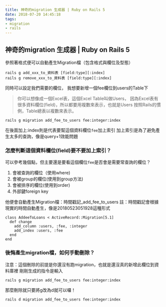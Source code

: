 ```yaml
---
title: 神奇的migration 生成器 | Ruby on Rails 5
date: 2018-07-20 14:45:18
tags:
- migration
- rails
---
```

## 神奇的migration 生成器 | Ruby on Rails 5

參照著格式便可以自動產生Migration檔（包含格式與欄位及型態）

```
rails g add_xxx_to_資料表 [field:type][:index]
rails g remove_xxx_to_資料表 [field:type][:index]
```
同時可以設定我們需要的欄位，
我想要新增一個fee欄位到users的Table下

> 你可以想像成一個Excel表，這個Excel Table叫做Users，
> 因為Excel表有很多資料欄位(field)，所以都要用複數來表示，也就是Users
> 按照Rails的慣例，Table總表以複數來表示。
```
rails g migration add_fee_to_users fee:integer:index
```

在後面加上:index則是代表要幫這個資料欄位`fee`加上索引
加上索引是為了避免產生太多的查詢，像是query+1效能問題

### 怎麼判斷這個資料欄位(field)要不要加上索引？
可以參考幾個點，但主要還是要看這個欄位`fee`是否會是需要常查詢的欄位？
1.  會被查詢的欄位（使用where)
2.  會被group的欄位(使用到group方法)
3.  會被排序的欄位(使用到order)
4.  外部鍵foreign key

他便會自動產生Migration檔：時間戳記_add_fee_to_users
註：時間戳記會根據現實的時間自動產生，像是20180523051928這種形式
```
class AddeeToLoans < ActiveRecord::Migration[5.1]
  def change
    add_column :users, :fee, :integer
    add_index :users, :fee
  end
end
```
### 後悔產生migration檔，如何手動刪除？
注意：這個刪除的前提是你還沒有跑migration，也就是還沒真的新增此欄位到資料庫裡
剛剛生成的指令是輸入

```
rails g migration add_fee_to_users fee:integer:index
```

那麼刪除就只要將g改為d就可以囉！

```
rails d migration add_fee_to_users fee:integer:index
```


